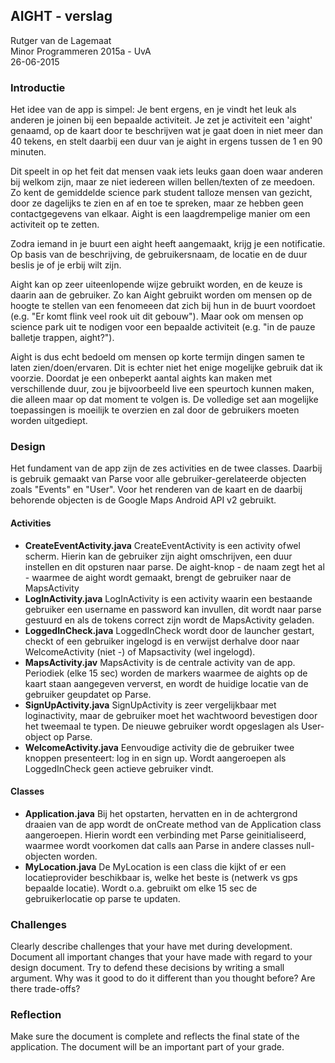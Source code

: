 
## AIGHT - verslag

Rutger van de Lagemaat<br>
Minor Programmeren 2015a - UvA<br>
26-06-2015<br>

### Introductie
Het idee van de app is simpel: Je bent ergens, en je vindt het leuk als anderen je joinen bij een bepaalde activiteit. 
Je zet je activiteit een 'aight' genaamd, op de kaart door te beschrijven wat je gaat doen in niet meer dan 40 tekens, en stelt daarbij een duur van je aight in ergens tussen de 1 en 90 minuten.

Dit speelt in op het feit dat mensen vaak iets leuks gaan doen waar anderen bij welkom zijn, maar ze niet iedereen  willen bellen/texten of ze meedoen. Zo kent de gemiddelde science park student talloze mensen van gezicht, door ze dagelijks te zien en af en toe te spreken, maar ze hebben geen contactgegevens van elkaar. Aight is een laagdrempelige manier om een activiteit op te zetten. 

Zodra iemand in je buurt een aight heeft aangemaakt, krijg je een notificatie. Op basis van de beschrijving, de gebruikersnaam, de locatie en de duur beslis je of je erbij wilt zijn.

Aight kan op zeer uiteenlopende wijze gebruikt worden, en de keuze is daarin aan de gebruiker. Zo kan Aight gebruikt worden om mensen op de hoogte te stellen van een fenomeeen dat zich bij hun in de buurt voordoet (e.g. "Er komt flink veel rook uit dit gebouw"). Maar ook om mensen op science park uit te nodigen voor een bepaalde activiteit (e.g. "in de pauze balletje trappen, aight?").

Aight is dus echt bedoeld om mensen op korte termijn dingen samen te laten zien/doen/ervaren. Dit is echter niet het enige mogelijke gebruik dat ik voorzie. Doordat je een onbeperkt aantal aights kan maken met verschillende duur, zou je bijvoorbeeld live een speurtoch kunnen maken, die alleen maar op dat moment te volgen is. 
De volledige set aan mogelijke toepassingen is moeilijk te overzien en zal door de gebruikers moeten worden uitgediept.

### Design

Het fundament van de app zijn de zes activities en de twee classes. Daarbij is gebruik gemaakt van Parse voor alle gebruiker-gerelateerde objecten zoals "Events" en "User". Voor het renderen van de kaart en de daarbij behorende objecten is de Google Maps Android API v2 gebruikt.

#### Activities
- **CreateEventActivity.java** CreateEventActivity is een activity ofwel scherm. Hierin kan de gebruiker zijn aight omschrijven, een duur instellen en dit opsturen naar parse. De aight-knop - de naam zegt het al - waarmee de aight wordt gemaakt, brengt de gebruiker naar de MapsActivity
- **LogInActivity.java** LogInActivity is een activity waarin een bestaande gebruiker een username en password kan invullen, dit wordt naar parse gestuurd en als de tokens correct zijn wordt de MapsActivity geladen.
- **LoggedInCheck.java** LoggedInCheck wordt door de launcher gestart, checkt of een gebruiker ingelogd is en verwijst derhalve door naar WelcomeActivity (niet -) of Mapsactivity (wel ingelogd).
- **MapsActivity.jav** MapsActivity is de centrale activity van de app. Periodiek (elke 15 sec) worden de markers waarmee de aights op de kaart staan aangegeven ververst, en wordt de huidige locatie van de gebruiker geupdatet op Parse.
- **SignUpActivity.java** SignUpActivity is zeer vergelijkbaar met loginactivity, maar de gebruiker moet het wachtwoord bevestigen door het tweemaal te typen. De nieuwe gebruiker wordt opgeslagen als User-object op Parse.
- **WelcomeActivity.java** Eenvoudige activity die de gebruiker twee knoppen presenteert: log in en sign up. Wordt aangeroepen als LoggedInCheck geen actieve gebruiker vindt.

#### Classes
- **Application.java** Bij het opstarten, hervatten en in de achtergrond draaien van de app wordt de onCreate method van de Application class aangeroepen. Hierin wordt een verbinding met Parse geinitialiseerd, waarmee wordt voorkomen dat calls aan Parse in andere classes null-objecten worden.
- **MyLocation.java** De MyLocation is een class die kijkt of er een locatieprovider beschikbaar is, welke het beste is (netwerk vs gps bepaalde locatie). Wordt o.a. gebruikt om elke 15 sec de gebruikerlocatie op parse te updaten.

###  Challenges
Clearly describe challenges that your have met during development. Document all important changes that your have made with regard to your design document.
Try to defend these decisions by writing a small argument. Why was it good to do it different than you thought before? Are there trade-offs?

### Reflection

Make sure the document is complete and reflects the final state of the application. The document will be an important part of your grade.




